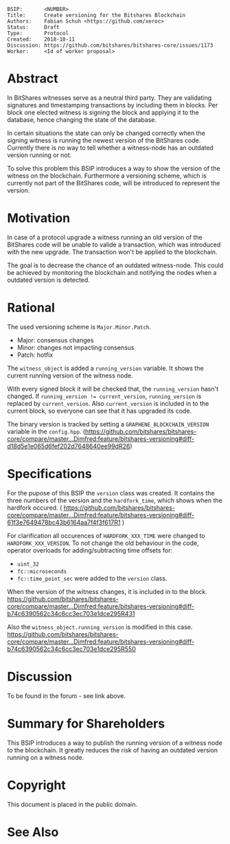     BSIP:       <NUMBER>
    Title:      Create versioning for the Bitshares Blockchain
    Authors:    Fabian Schuh <https://github.com/xeroc>
    Status:     Draft
    Type:       Protocol
    Created:    2018-10-11
    Discussion: https://github.com/bitshares/bitshares-core/issues/1173
    Worker:     <Id of worker proposal>

# Abstract

In BitShares witnesses serve as a neutral third party. They are validating
signatures and timestamping transactions by including them in blocks. Per
block one elected witness is signing the block and applying it to the database,
hence changing the state of the database. 

In certain situations the state can only be changed correctly when the
signing witness is running the newest version of the BitShares code. Currently
there is no way to tell whether a witness-node has an outdated version running
or not. 

To solve this problem this BSIP introduces a way to show the version of the witness
on the blockchain. Furthermore a versioning scheme, which is currently
not part of the BitShares code, will be introduced to represent the version.

# Motivation

In case of a protocol upgrade a witness running an old version of the BitShares code
will be unable to valide a transaction, which was introduced with the 
new upgrade. The transaction won't be applied to the blockchain.

The goal is to decrease the chance of an outdated witness-node. This could 
be achieved by monitoring the blockchain and notifying the nodes when a
outdated version is detected.

# Rational

The used versioning scheme is `Major.Minor.Patch`.
- Major: consensus changes
- Minor: changes not impacting consensus
- Patch: hotfix

The `witness_object` is added a `running_version` variable. It shows the current running 
version of the witness node. 

With every signed block it will be checked that, the `running_version`
hasn't changed. If `running_version != current_version`, `running_version` is replaced by 
`current_version`. Also `current_version` is included in to the current block, so everyone can see
that it has upgraded its code.

The binary version is tracked by setting a `GRAPHENE_BLOCKCHAIN_VERSION` variable in the
`config.hpp`. (https://github.com/bitshares/bitshares-core/compare/master...Dimfred:feature/bitshares-versioning#diff-d18d5e1e065d6fef202d7648640ee99dR26)

# Specifications

For the pupose of this BSIP the `version` class was created. It contains the three numbers of the
version and the `hardfork_time`, which shows when the hardfork occured. ( https://github.com/bitshares/bitshares-core/compare/master...Dimfred:feature/bitshares-versioning#diff-61f3e7649478bc43b6164aa7f4f3f617R1 )

For clarification all occurences of `HARDFORK_XXX_TIME` were changed to `HARDFORK_XXX_VERSION`.
To not change the old behaviour in the code, operator overloads for adding/subtracting time offsets for: 
- `uint_32`
- `fc::microseconds`
- `fc::time_point_sec`
were added to the `version` class. 

When the version of the witness changes, it is included in to the block.
https://github.com/bitshares/bitshares-core/compare/master...Dimfred:feature/bitshares-versioning#diff-b74c6390562c34c6cc3ec703e1dce295R431

Also the `witness_object.running_version` is modified in this case.
https://github.com/bitshares/bitshares-core/compare/master...Dimfred:feature/bitshares-versioning#diff-b74c6390562c34c6cc3ec703e1dce295R550

# Discussion

To be found in the forum - see link above.

# Summary for Shareholders

This BSIP introduces a way to publish the running version of a witness node to the blockchain.
It greatly reduces the risk of having an outdated version running on a witness node.

# Copyright

This document is placed in the public domain.

# See Also

